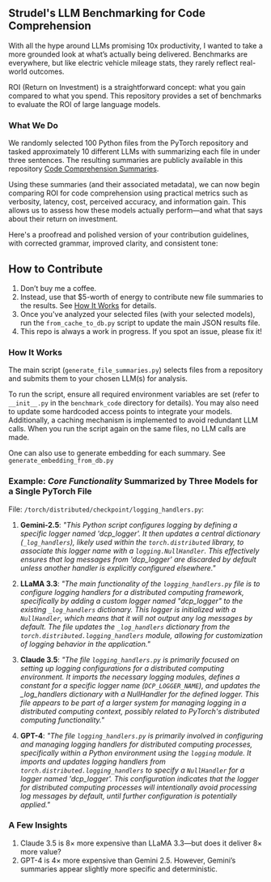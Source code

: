 ## Strudel's LLM Benchmarking for Code Comprehension
With all the hype around LLMs promising 10x productivity, I wanted to take a more grounded look at what’s actually being delivered. Benchmarks are everywhere, but like electric vehicle mileage stats, they rarely reflect real-world outcomes.

ROI (Return on Investment) is a straightforward concept: what you gain compared to what you spend. This repository provides a set of benchmarks to evaluate the ROI of large language models.

### What We Do
We randomly selected 100 Python files from the PyTorch repository and tasked approximately 10 different LLMs with summarizing each file in under three sentences. The resulting summaries are publicly available in this repository [Code Comprehension Summaries](https://raw.githubusercontent.com/strudelbots/strudel-llm-benchmarks/refs/heads/shorten-readme/results/pytorch_DB.json).

Using these summaries (and their associated metadata), we can now begin comparing ROI for code comprehension using practical metrics such as verbosity, latency, cost, perceived accuracy, and information gain. This allows us to assess how these models actually perform—and what that says about their return on investment.

Here's a proofread and polished version of your contribution guidelines, with corrected grammar, improved clarity, and consistent tone:

## How to Contribute

1. Don’t buy me a coffee.
2. Instead, use that \$5-worth of energy to contribute new file summaries to the results. See [How It Works](#how-it-works) for details.
3. Once you've analyzed your selected files (with your selected models), run the `from_cache_to_db.py` script to update the main JSON results file.
4. This repo is always a work in progress. If you spot an issue, please fix it!



### How It Works
The main script (`generate_file_summaries.py`) selects files from a repository and submits them to your chosen LLM(s) for analysis.

To run the script, ensure all required environment variables are set (refer to `__init__.py` in the `benchmark_code` directory for details). You may also need to update some hardcoded access points to integrate your models. Additionally, a caching mechanism is implemented to avoid redundant LLM calls. When you run the script again on the same files, no LLM calls are made. 

One can also use to generate embedding for each summary. See `generate_embedding_from_db.py` 
### Example: *Core Functionality* Summarized by Three Models for a Single PyTorch File

File: `/torch/distributed/checkpoint/logging_handlers.py`:  
1. **Gemini-2.5**: *"This Python script configures logging by defining a specific logger named 
'dcp_logger'. It then updates a central dictionary (`_log_handlers`), likely used within the 
`torch.distributed` library, to associate this logger name with a `logging.NullHandler`. 
This effectively ensures that log messages from 'dcp_logger' are discarded by default 
unless another handler is explicitly configured elsewhere."*

2. **LLaMA 3.3**: *"The main functionality of the `logging_handlers.py` file is to configure logging handlers for a distributed computing framework, specifically by adding a custom logger named 
\"dcp_logger\" to the existing `_log_handlers` dictionary. This logger is initialized with a 
`NullHandler`, which means that it will not output any log messages by default. 
The file updates the `_log_handlers` dictionary from the `torch.distributed.logging_handlers` module, 
allowing for customization of logging behavior in the application."*

3. **Claude 3.5**: *"The file `logging_handlers.py` is primarily focused on setting up logging configurations for a distributed computing environment. It imports the necessary logging modules, defines a constant for a specific logger name (`DCP_LOGGER_NAME`), and updates the _log_handlers dictionary with a NullHandler for the defined logger. This file appears to be part of a larger system for managing logging in a distributed computing context, possibly related to PyTorch's distributed computing functionality."*

4. **GPT-4**: *"The file `logging_handlers.py` is primarily involved in configuring and managing logging handlers for distributed computing processes, specifically within a Python environment using the `logging` module. It imports and updates logging handlers from `torch.distributed.logging_handlers` to specify a `NullHandler` for a logger named 'dcp_logger'. This configuration indicates that the logger for distributed computing processes will intentionally avoid processing log messages by default, until further configuration is potentially applied."*


### A Few Insights
1. Claude 3.5 is 8× more expensive than LLaMA 3.3—but does it deliver 8× more value?
2. GPT-4 is 4× more expensive than Gemini 2.5. However, Gemini’s summaries appear slightly more specific and deterministic.